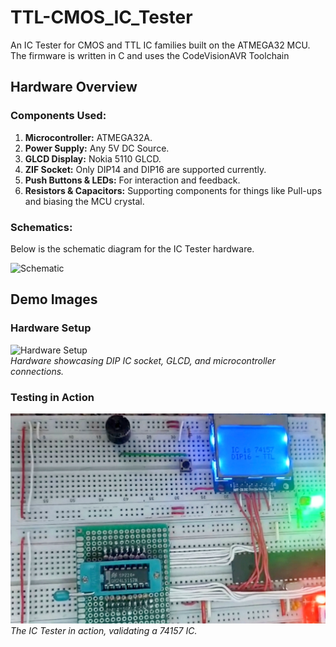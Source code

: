 # TTL-CMOS_IC_Tester
An IC Tester for CMOS and TTL IC families built on the ATMEGA32 MCU. The firmware is written in C and uses the CodeVisionAVR Toolchain

## Hardware Overview

### Components Used:
1. **Microcontroller:** ATMEGA32A.
2. **Power Supply:** Any 5V DC Source.
3. **GLCD Display:** Nokia 5110 GLCD.
4. **ZIF Socket:** Only DIP14 and DIP16 are supported currently.
5. **Push Buttons & LEDs:** For interaction and feedback.
6. **Resistors & Capacitors:** Supporting components for things like Pull-ups and biasing the MCU crystal.

### Schematics:
Below is the schematic diagram for the IC Tester hardware. 

![Schematic](./Images/schematic.png)

## Demo Images

### Hardware Setup
![Hardware Setup](./Tester.jpg)  
*Hardware showcasing DIP IC socket, GLCD, and microcontroller connections.*

### Testing in Action
![Testing in Action](./Images/Demo.jpg)  
*The IC Tester in action, validating a 74157 IC.*
